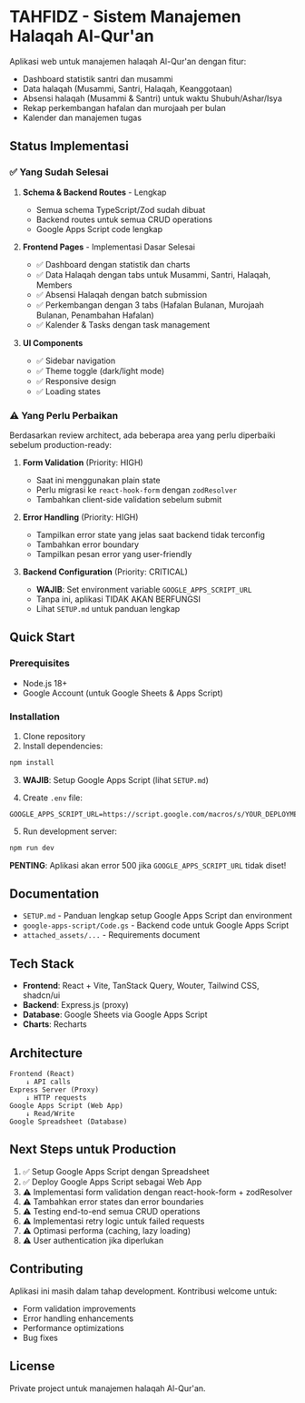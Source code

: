 # TAHFIDZ - Sistem Manajemen Halaqah Al-Qur'an

Aplikasi web untuk manajemen halaqah Al-Qur'an dengan fitur:
- Dashboard statistik santri dan musammi
- Data halaqah (Musammi, Santri, Halaqah, Keanggotaan)
- Absensi halaqah (Musammi & Santri) untuk waktu Shubuh/Ashar/Isya
- Rekap perkembangan hafalan dan murojaah per bulan
- Kalender dan manajemen tugas

## Status Implementasi

### ✅ Yang Sudah Selesai

1. **Schema & Backend Routes** - Lengkap
   - Semua schema TypeScript/Zod sudah dibuat
   - Backend routes untuk semua CRUD operations
   - Google Apps Script code lengkap

2. **Frontend Pages** - Implementasi Dasar Selesai
   - ✅ Dashboard dengan statistik dan charts
   - ✅ Data Halaqah dengan tabs untuk Musammi, Santri, Halaqah, Members
   - ✅ Absensi Halaqah dengan batch submission
   - ✅ Perkembangan dengan 3 tabs (Hafalan Bulanan, Murojaah Bulanan, Penambahan Hafalan)
   - ✅ Kalender & Tasks dengan task management

3. **UI Components**
   - ✅ Sidebar navigation
   - ✅ Theme toggle (dark/light mode)
   - ✅ Responsive design
   - ✅ Loading states

### ⚠️ Yang Perlu Perbaikan

Berdasarkan review architect, ada beberapa area yang perlu diperbaiki sebelum production-ready:

1. **Form Validation** (Priority: HIGH)
   - Saat ini menggunakan plain state
   - Perlu migrasi ke `react-hook-form` dengan `zodResolver`
   - Tambahkan client-side validation sebelum submit

2. **Error Handling** (Priority: HIGH)  
   - Tampilkan error state yang jelas saat backend tidak terconfig
   - Tambahkan error boundary
   - Tampilkan pesan error yang user-friendly

3. **Backend Configuration** (Priority: CRITICAL)
   - **WAJIB**: Set environment variable `GOOGLE_APPS_SCRIPT_URL`
   - Tanpa ini, aplikasi TIDAK AKAN BERFUNGSI
   - Lihat `SETUP.md` untuk panduan lengkap

## Quick Start

### Prerequisites
- Node.js 18+
- Google Account (untuk Google Sheets & Apps Script)

### Installation

1. Clone repository
2. Install dependencies:
```bash
npm install
```

3. **WAJIB**: Setup Google Apps Script (lihat `SETUP.md`)

4. Create `.env` file:
```env
GOOGLE_APPS_SCRIPT_URL=https://script.google.com/macros/s/YOUR_DEPLOYMENT_ID/exec
```

5. Run development server:
```bash
npm run dev
```

**PENTING**: Aplikasi akan error 500 jika `GOOGLE_APPS_SCRIPT_URL` tidak diset!

## Documentation

- `SETUP.md` - Panduan lengkap setup Google Apps Script dan environment
- `google-apps-script/Code.gs` - Backend code untuk Google Apps Script
- `attached_assets/...` - Requirements document

## Tech Stack

- **Frontend**: React + Vite, TanStack Query, Wouter, Tailwind CSS, shadcn/ui
- **Backend**: Express.js (proxy)
- **Database**: Google Sheets via Google Apps Script
- **Charts**: Recharts

## Architecture

```
Frontend (React) 
    ↓ API calls
Express Server (Proxy)
    ↓ HTTP requests
Google Apps Script (Web App)
    ↓ Read/Write
Google Spreadsheet (Database)
```

## Next Steps untuk Production

1. ✅ Setup Google Apps Script dengan Spreadsheet
2. ✅ Deploy Google Apps Script sebagai Web App
3. ⚠️ Implementasi form validation dengan react-hook-form + zodResolver
4. ⚠️ Tambahkan error states dan error boundaries
5. ⚠️ Testing end-to-end semua CRUD operations
6. ⚠️ Implementasi retry logic untuk failed requests
7. ⚠️ Optimasi performa (caching, lazy loading)
8. ⚠️ User authentication jika diperlukan

## Contributing

Aplikasi ini masih dalam tahap development. Kontribusi welcome untuk:
- Form validation improvements
- Error handling enhancements
- Performance optimizations
- Bug fixes

## License

Private project untuk manajemen halaqah Al-Qur'an.

